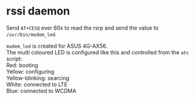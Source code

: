 # rssi daemon

Send `AT+CESQ` ever 60s to read the rsrp and send the value to `/usr/bin/modem_led`.

`modem_led` is created for ASUS 4G-AX56.\
The multi coloured LED is configured like this and controlled from the `atc` script:\
Red: booting\
Yellow: configuring\
Yellow-blinking: searcing\
White: connected to LTE\
Blue: connected to WCDMA
